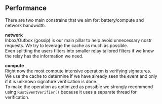 ## Performance

There are two main constrains that we aim for: battery/compute and network bandwidth.

**network**\
Inbox/Outbox (gossip) is our main pillar to help avoid unnecessary nostr requests. We try to leverage the cache as much as possible. \
Even splitting the users filters into smaller relay tailored filters if we know the relay has the information we need.

**compute**\
Right now the most compute intensive operation is verifying signatures. \
We use the cache to determine if we have already seen the event and only if it is unknown signature verification is done. \
To make the operation as optimized as possible we strongly recommend using `RustEventVerifier()` because it uses a separate thread for verification.